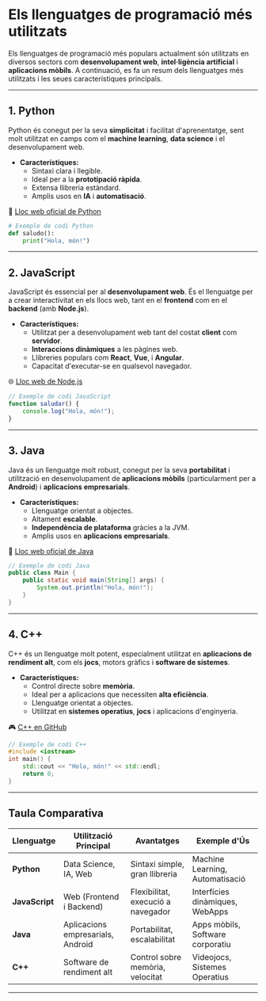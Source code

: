 
# Els llenguatges de programació més utilitzats

Els llenguatges de programació més populars actualment són utilitzats en diversos sectors com **desenvolupament web**, **intel·ligència artificial** i **aplicacions mòbils**. A continuació, es fa un resum dels llenguatges més utilitzats i les seues característiques principals.

---

## 1. **Python**
Python és conegut per la seva **simplicitat** i facilitat d'aprenentatge, sent molt utilitzat en camps com el **machine learning**, **data science** i el desenvolupament web.

- **Característiques:**
  - Sintaxi clara i llegible.
  - Ideal per a la **prototipació ràpida**.
  - Extensa llibreria estàndard.
  - Amplis usos en **IA** i **automatisació**.

📖 [Lloc web oficial de Python](https://www.python.org/)

```python
# Exemple de codi Python
def saludo():
    print("Hola, món!")
```

---

## 2. **JavaScript**
JavaScript és essencial per al **desenvolupament web**. És el llenguatge per a crear interactivitat en els llocs web, tant en el **frontend** com en el **backend** (amb **Node.js**).

- **Característiques:**
  - Utilitzat per a desenvolupament web tant del costat **client** com **servidor**.
  - **Interaccions dinàmiques** a les pàgines web.
  - Llibreries populars com **React**, **Vue**, i **Angular**.
  - Capacitat d'executar-se en qualsevol navegador.

🌐 [Lloc web de Node.js](https://nodejs.org/)

```javascript
// Exemple de codi JavaScript
function saludar() {
    console.log("Hola, món!");
}
```

---

## 3. **Java**
Java és un llenguatge molt robust, conegut per la seva **portabilitat** i utilització en desenvolupament de **aplicacions mòbils** (particularment per a **Android**) i **aplicacions empresarials**.

- **Característiques:**
  - Llenguatge orientat a objectes.
  - Altament **escalable**.
  - **Independència de plataforma** gràcies a la JVM.
  - Amplis usos en **aplicacions empresarials**.

📱 [Lloc web oficial de Java](https://www.java.com/)

```java
// Exemple de codi Java
public class Main {
    public static void main(String[] args) {
        System.out.println("Hola, món!");
    }
}
```

---

## 4. **C++**
C++ és un llenguatge molt potent, especialment utilitzat en **aplicacions de rendiment alt**, com els **jocs**, motors gràfics i **software de sistemes**.

- **Característiques:**
  - Control directe sobre **memòria**.
  - Ideal per a aplicacions que necessiten **alta eficiència**.
  - Llenguatge orientat a objectes.
  - Utilitzat en **sistemes operatius**, **jocs** i aplicacions d'enginyeria.

🎮 [C++ en GitHub](https://github.com/isocpp)

```cpp
// Exemple de codi C++
#include <iostream>
int main() {
    std::cout << "Hola, món!" << std::endl;
    return 0;
}
```

---

## Taula Comparativa

| Llenguatge   | Utilització Principal        | Avantatges                       | Exemple d'Ús                       |
|--------------|------------------------------|----------------------------------|-------------------------------------|
| **Python**   | Data Science, IA, Web         | Sintaxi simple, gran llibreria   | Machine Learning, Automatisació    |
| **JavaScript** | Web (Frontend i Backend)     | Flexibilitat, execució a navegador | Interfícies dinàmiques, WebApps    |
| **Java**     | Aplicacions empresarials, Android | Portabilitat, escalabilitat      | Apps mòbils, Software corporatiu   |
| **C++**      | Software de rendiment alt     | Control sobre memòria, velocitat | Videojocs, Sistemes Operatius      |

---
